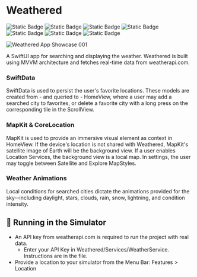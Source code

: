 # Weathered
![Static Badge](https://img.shields.io/badge/Swift-orange)
![Static Badge](https://img.shields.io/badge/SwiftUI-orange)
![Static Badge](https://img.shields.io/badge/SwiftData-orange)
![Static Badge](https://img.shields.io/badge/MapKit-green)
![Static Badge](https://img.shields.io/badge/CoreLocation-blue)
![Static Badge](https://img.shields.io/badge/WeatherAPI-gray)
![Static Badge](https://img.shields.io/badge/MVVM-gray)

![‎Weathered App Showcase ‎001](https://github.com/bodhichristian/Weathered/assets/110639779/df1743ff-6440-40eb-8ac6-530859df8af8)

A SwiftUI app for searching and displaying the weather. Weathered is built using MVVM architecture and fetches real-time data from weatherapi.com.

### SwiftData
SwiftData is used to persist the user's favorite locations. These models are created from - and queried to - HomeView, where a user may add a searched city to favorites, or delete a favorite city with a long press on the corresponding tile in the ScrollView.

### MapKit & CoreLocation
MapKit is used to provide an immersive visual element as context in HomeView. If the device's location is not shared with Weathered, MapKit's satellite image of Earth will be the background view. If a user enables Location Services, the background view is a local map. In settings, the user may toggle between Satellite and Explore MapStyles.

### Weather Animations
Local conditions for searched cities dictate the animations provided for the sky--including daylight, stars, clouds, rain, snow, lightning, and condition intensity.

## 📲 Running in the Simulator
* An API key from weatherapi.com is required to run the project with real data.
  * Enter your API Key in Weathered/Services/WeatherService. Instructions are in the file. 
* Provide a location to your simulator from the Menu Bar: Features > Location

